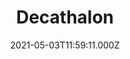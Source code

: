 ---
date: 2021-05-03T11:59:11.000Z
title: Decathalon
latitude: 51.487710118954645
longitude: 0.2722188594038231
category: checkin
---